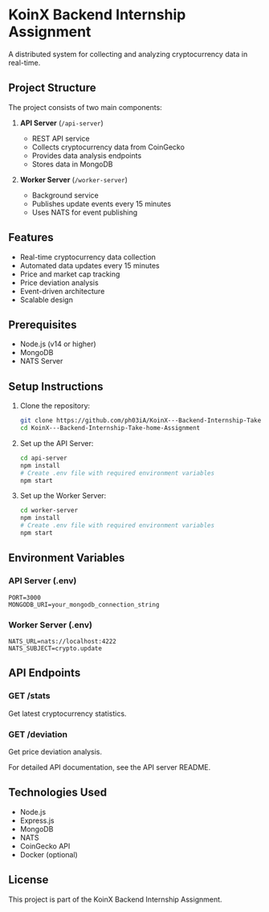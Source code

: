 # KoinX Backend Internship Assignment

A distributed system for collecting and analyzing cryptocurrency data in real-time.

## Project Structure

The project consists of two main components:

1. **API Server** (`/api-server`)
   - REST API service
   - Collects cryptocurrency data from CoinGecko
   - Provides data analysis endpoints
   - Stores data in MongoDB

2. **Worker Server** (`/worker-server`)
   - Background service
   - Publishes update events every 15 minutes
   - Uses NATS for event publishing

## Features

- Real-time cryptocurrency data collection
- Automated data updates every 15 minutes
- Price and market cap tracking
- Price deviation analysis
- Event-driven architecture
- Scalable design

## Prerequisites

- Node.js (v14 or higher)
- MongoDB
- NATS Server

## Setup Instructions

1. Clone the repository:
   ```bash
   git clone https://github.com/ph03iA/KoinX---Backend-Internship-Take-home-Assignment.git
   cd KoinX---Backend-Internship-Take-home-Assignment
   ```

2. Set up the API Server:
   ```bash
   cd api-server
   npm install
   # Create .env file with required environment variables
   npm start
   ```

3. Set up the Worker Server:
   ```bash
   cd worker-server
   npm install
   # Create .env file with required environment variables
   npm start
   ```

## Environment Variables

### API Server (.env)
```
PORT=3000
MONGODB_URI=your_mongodb_connection_string
```

### Worker Server (.env)
```
NATS_URL=nats://localhost:4222
NATS_SUBJECT=crypto.update
```

## API Endpoints

### GET /stats
Get latest cryptocurrency statistics.

### GET /deviation
Get price deviation analysis.

For detailed API documentation, see the API server README.

## Technologies Used

- Node.js
- Express.js
- MongoDB
- NATS
- CoinGecko API
- Docker (optional)

## License

This project is part of the KoinX Backend Internship Assignment. 